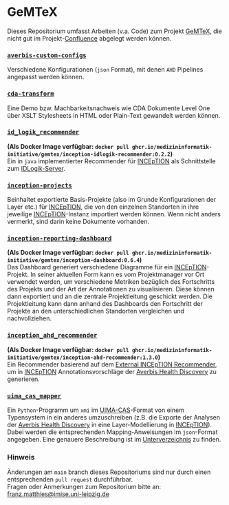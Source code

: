 # GeMTeX

Dieses Repositorium umfasst  Arbeiten (v.a. Code) zum Projekt [GeMTeX](https://www.smith.care/de/gemtex_mii/ueber-gemtex/), 
die nicht gut im Projekt-[Confluence](https://confluence.imi.med.fau.de) abgelegt werden können.

### [`averbis-custom-configs`](https://github.com/medizininformatik-initiative/GeMTeX/tree/main/averbis-custom-configs)
Verschiedene Konfigurationen (`json` Format), mit denen `AHD` Pipelines angepasst werden können.

### [`cda-transform`](https://github.com/medizininformatik-initiative/GeMTeX/tree/main/cda-transform)
Eine Demo bzw. Machbarkeitsnachweis wie CDA Dokumente Level One über XSLT Stylesheets in HTML oder Plain-Text gewandelt werden können.

### [`id_logik_recommender`](https://github.com/medizininformatik-initiative/GeMTeX/tree/main/id_logik_recommender)
__(Als Docker Image verfügbar: `docker pull ghcr.io/medizininformatik-initiative/gemtex/inception-idlogik-recommender:0.2.2`)__  
Ein in ``java`` implementierter Recommender für [INCEpTION](https://inception-project.github.io/) als Schnittstelle zum [IDLogik-Server](https://www.id-berlin.de/produkte/nlp-forschung/id-logik/).

### [`inception-projects`](https://github.com/medizininformatik-initiative/GeMTeX/tree/main/inception-projects)
Beinhaltet exportierte Basis-Projekte (also im Grunde Konfigurationen der Layer etc.) für
[INCEpTION](https://inception-project.github.io/), die von den einzelnen Standorten in ihre jeweilige
[INCEpTION](https://inception-project.github.io/)-Instanz importiert werden können.
Wenn nicht anders vermerkt, sind darin keine Dokumente vorhanden.

### [`inception-reporting-dashboard`](https://github.com/medizininformatik-initiative/GeMTeX/tree/main/inception-reporting-dashboard)
__(Als Docker Image verfügbar: `docker pull ghcr.io/medizininformatik-initiative/gemtex/inception-dashboard:0.6.4`)__  
Das Dashboard generiert verschiedene Diagramme für ein [INCEpTION](https://inception-project.github.io/)-Projekt. In seiner aktuellen Form kann es vom Projektmanager vor Ort verwendet werden, um verschiedene Metriken bezüglich des Fortschritts des Projekts und der Art der Annotationen zu visualisieren. Diese können dann exportiert und an die zentrale Projektleitung geschickt werden. Die Projektleitung kann dann anhand des Dashboards den Fortschritt der Projekte an den unterschiedlichen Standorten vergleichen und nachvollziehen.

### [`inception_ahd_recommender`](https://github.com/medizininformatik-initiative/GeMTeX/tree/main/inception_ahd_recommender)
__(Als Docker Image verfügbar: `docker pull ghcr.io/medizininformatik-initiative/gemtex/inception-ahd-recommender:1.3.0`)__  
Ein Recommender basierend auf dem [External INCEpTION Recommender](https://github.com/inception-project/inception-external-recommender), um in [INCEpTION](https://inception-project.github.io/) Annotationsvorschläge
der [Averbis Health Discovery](https://averbis.com/health-discovery/) zu generieren. 

### [`uima_cas_mapper`](https://github.com/medizininformatik-initiative/GeMTeX/tree/main/uima_cas_mapper)
Ein `Python`-Programm um `xmi` im
[UIMA-CAS](https://uima.apache.org/)-Format von einem Typensystem in ein anderes umzuschreiben (z.B. die Exporte der
Analysen der
[Averbis Health Discovery](https://averbis.com/health-discovery/) in eine Layer-Modellierung in
[INCEpTION](https://inception-project.github.io/)).
Dabei werden die entsprechenden Mapping-Anweisungen im `json`-Format angegeben. Eine genauere Beschreibung ist im
[Unterverzeichnis](https://github.com/medizininformatik-initiative/GeMTeX/blob/main/uima_cas_mapper/README.md) zu finden.


### Hinweis
Änderungen am ``main`` branch dieses Repositoriums sind nur durch einen entsprechenden ``pull request`` durchführbar.  
Fragen oder Anmerkungen zum Repositorium bitte an: franz.matthies@imise.uni-leipzig.de
